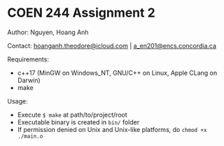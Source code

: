 # COEN 244 Assignment 2

Author: Nguyen, Hoang Anh

Contact: hoanganh.theodore@icloud.com | a_en201@encs.concordia.ca

Requirements:

-   c++17 (MinGW on Windows_NT, GNU/C++ on Linux, Apple CLang on Darwin)
-   make

Usage:

-   Execute `$ make` at path/to/project/root
-   Executable binary is created in `bin/` folder
-   If permission denied on Unix and Unix-like platforms, do `chmod +x ./main.o`
